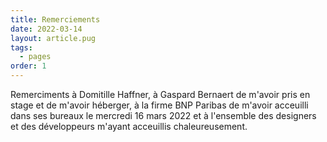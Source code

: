 ```yaml
---
title: Remerciements
date: 2022-03-14
layout: article.pug
tags:
  - pages
order: 1
---
```


Remerciments à Domitille Haffner, à Gaspard Bernaert de m'avoir pris en stage et de m'avoir héberger, à la firme BNP Paribas de m'avoir acceuilli dans ses bureaux le mercredi 16 mars 2022 et à l'ensemble des designers et des développeurs m'ayant acceuillis chaleureusement.
